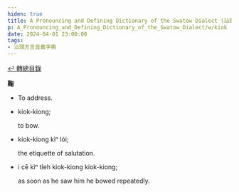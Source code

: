 ```yaml
---
hiden: true
title: A Pronouncing and Defining Dictionary of the Swatow Dialect (汕頭方言音義字典) / kiok
p: A_Pronouncing_and_Defining_Dictionary_of_the_Swatow_Dialect/w/kiok
date: 2024-04-01 23:00:00
tags: 
- 汕頭方言音義字典
---
```


[↩️ 轉總目錄](/A_Pronouncing_and_Defining_Dictionary_of_the_Swatow_Dialect)


**鞠**
- To address.

- kiok-kiong;

  to bow.

- kiok-kiong kìⁿ lói;

  the etiquette of salutation.

- i cē kìⁿ tîeh kiok-kiong kiok-kiong;

  as soon as he saw him he bowed repeatedly.